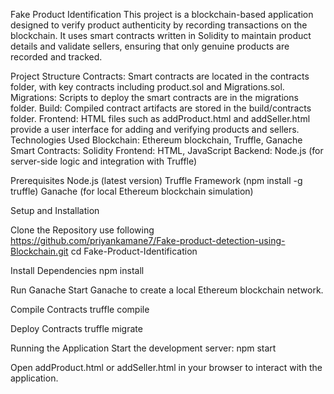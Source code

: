 Fake Product Identification
This project is a blockchain-based application designed to verify product authenticity by recording transactions on the blockchain. It uses smart contracts written in Solidity to maintain product details and validate sellers, ensuring that only genuine products are recorded and tracked.

Project Structure
Contracts: Smart contracts are located in the contracts folder, with key contracts including product.sol and Migrations.sol.
Migrations: Scripts to deploy the smart contracts are in the migrations folder.
Build: Compiled contract artifacts are stored in the build/contracts folder.
Frontend: HTML files such as addProduct.html and addSeller.html provide a user interface for adding and verifying products and sellers.
Technologies Used
Blockchain: Ethereum blockchain, Truffle, Ganache
Smart Contracts: Solidity
Frontend: HTML, JavaScript
Backend: Node.js (for server-side logic and integration with Truffle)

Prerequisites
Node.js (latest version)
Truffle Framework (npm install -g truffle)
Ganache (for local Ethereum blockchain simulation)

Setup and Installation

Clone the Repository use following 
https://github.com/priyankamane7/Fake-product-detection-using-Blockchain.git
cd Fake-Product-Identification

Install Dependencies
npm install

Run Ganache
Start Ganache to create a local Ethereum blockchain network.

Compile Contracts
truffle compile

Deploy Contracts
truffle migrate

Running the Application
Start the development server:
npm start

Open addProduct.html or addSeller.html in your browser to interact with the application.
